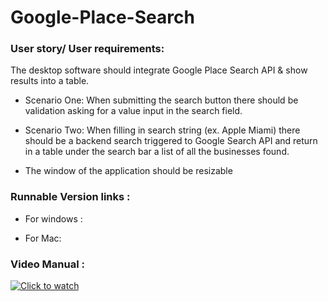 # Google-Place-Search

### User story/ User requirements:

The desktop software should integrate Google Place Search API & show results into a table.
* Scenario One: When submitting the search button there should be validation asking for a value input in the search field.

* Scenario Two: When filling in search string (ex. Apple Miami) there should be a backend search triggered to Google Search API and return in a table under the search bar a list   of all the businesses found.

* The window of the application should be resizable

### Runnable Version links :

* For windows : 

* For Mac: 

### Video Manual :

[![Click to watch](doc/Screenshot_18.png)](https://www.youtube.com/watch?v=KJm3TexQ5d0 "Click here to watch")
